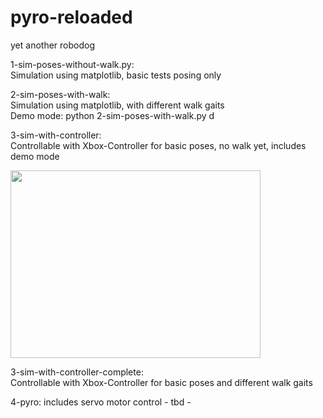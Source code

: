 # pyro-reloaded
yet another robodog

1-sim-poses-without-walk.py:    
Simulation using matplotlib, basic tests posing only

2-sim-poses-with-walk:  
Simulation using matplotlib, with different walk gaits  
Demo mode: python 2-sim-poses-with-walk.py d  

3-sim-with-controller:  
Controllable with Xbox-Controller for basic poses, no walk yet, includes demo mode


<img src="pyro.gif" width="400" height="300" />

3-sim-with-controller-complete:  
Controllable with Xbox-Controller for basic poses and different walk gaits

4-pyro:
includes servo motor control - tbd -
